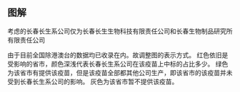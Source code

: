 ## 图解
考虑的长春长生系公司仅为长春长生生物科技有限责任公司和长春生物制品研究所有限责任公司

由于目前全国除港澳台的数据均已收录在内。故调整图的表示方式。
红色依旧是受影响的省市，颜色深浅代表长春长生系公司在该疫苗上中标的占比多少。
绿色为该省市有提供该疫苗，但是该疫苗全部都其他公司生产，即该省市的该疫苗并未受到长春长生系公司的影响。
灰色为该省市暂不提供该疫苗。
